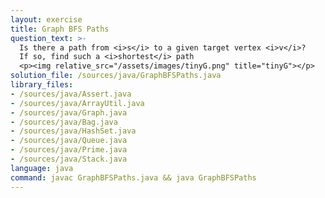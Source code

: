 ```yaml
---
layout: exercise
title: Graph BFS Paths
question_text: >-
  Is there a path from <i>s</i> to a given target vertex <i>v</i>?
  If so, find such a <i>shortest</i> path
  <p><img relative_src="/assets/images/tinyG.png" title="tinyG"></p>
solution_file: /sources/java/GraphBFSPaths.java
library_files:
- /sources/java/Assert.java
- /sources/java/ArrayUtil.java
- /sources/java/Graph.java
- /sources/java/Bag.java
- /sources/java/HashSet.java
- /sources/java/Queue.java
- /sources/java/Prime.java
- /sources/java/Stack.java
language: java
command: javac GraphBFSPaths.java && java GraphBFSPaths
---
```

